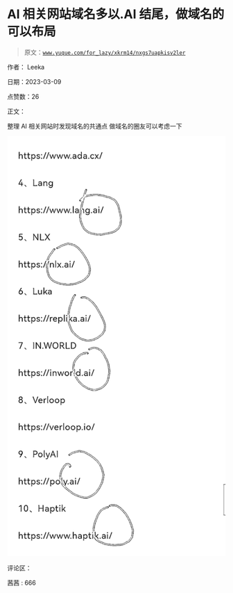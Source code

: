 # AI 相关网站域名多以.AI 结尾，做域名的可以布局

> 原文：[`www.yuque.com/for_lazy/xkrm14/nxgs7uapkisv2ler`](https://www.yuque.com/for_lazy/xkrm14/nxgs7uapkisv2ler)



作者： Leeka 

日期：2023-03-09 

点赞数：26 

正文： 

整理 AI 相关网站时发现域名的共通点 做域名的圈友可以考虑一下 

![](img/3d3852aabd747d7076a049b0a75a4b23.png)  

评论区： 

茜茜 : 666 

